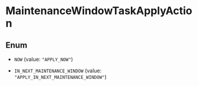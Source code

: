 

# MaintenanceWindowTaskApplyAction

## Enum


* `NOW` (value: `"APPLY_NOW"`)

* `IN_NEXT_MAINTENANCE_WINDOW` (value: `"APPLY_IN_NEXT_MAINTENANCE_WINDOW"`)



